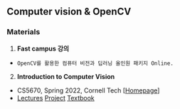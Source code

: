 ## Computer vision & OpenCV

### Materials

1. **Fast campus 강의**

  - `OpenCV를 활용한 컴퓨터 비전과 딥러닝 올인원 패키지 Online.`

2. **Introduction to Computer Vision**

  - CS5670, Spring 2022, Cornell Tech [[Homepage](https://www.cs.cornell.edu/courses/cs5670/2022sp/)]
  - [Lectures](https://www.cs.cornell.edu/courses/cs5670/2022sp/lectures/lectures.html) [Project](https://www.cs.cornell.edu/courses/cs5670/2022sp/projects/projects.html) [Textbook](http://szeliski.org/Book/)
